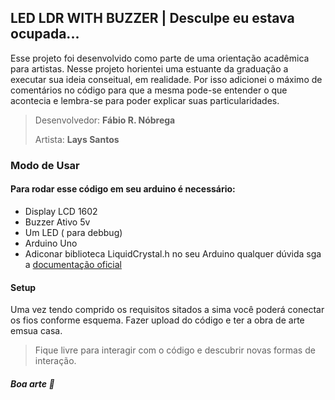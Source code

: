 ## LED LDR WITH BUZZER | Desculpe eu estava ocupada...

Esse projeto foi desenvolvido como parte de uma orientação acadêmica para artistas. 
Nesse projeto horientei uma estuante da graduação a executar sua ideia conseitual, em realidade. Por isso adicionei o máximo de comentários no código para que a mesma pode-se entender o que acontecia e lembra-se para poder explicar suas particularidades. 

> Desenvolvedor: **Fábio R. Nóbrega**
> 
> Artista: **Lays Santos**

### Modo de Usar 

#### Para rodar esse código em seu arduino é necessário: 
+ Display LCD 1602 
+ Buzzer Ativo 5v
+ Um LED ( para debbug) 
+ Arduino Uno 
+ Adiconar biblioteca LiquidCrystal.h no seu Arduino qualquer dúvida sga a [documentação oficial](https://www.arduino.cc/en/guide/libraries#) 

#### Setup 

Uma vez tendo comprido os requisitos sitados a sima você poderá conectar os fios conforme esquema. Fazer upload do código e ter a obra de arte emsua casa. 

> Fique livre para interagir com o código e descubrir novas formas de interação. 


##### Boa arte 👋
